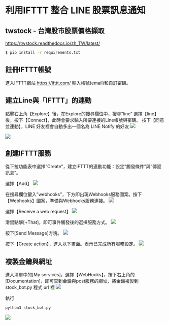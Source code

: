 # 利用IFTTT 整合 LINE 股票訊息通知

## twstock - 台灣股市股票價格擷取
https://twstock.readthedocs.io/zh_TW/latest/

```cmd
$ pip install -r requirements.txt
```

## 註冊IFTTT帳號
進入IFTTT網站 
https://ifttt.com/
輸入帳號(email)和自訂密碼。

## 建立Line與「IFTTT」的連動

點擊右上角【Explore】後，在Explore的搜尋欄位中，搜尋”line”
選擇【line】後，按下【Connect】，此時會要求輸入所要連接的Line帳號與密碼。
按下【同意並連動】，LINE 好友裡會自動多出一個名為 LINE Notify 的好友
![](https://i.imgur.com/Wmx7Ndn.png)

![](https://i.imgur.com/gnD8Baf.png)


## 創建IFTTT服務 

從下拉功能表中選擇”Create”，建立IFTTT的連動功能：設定”觸發條件”與”傳遞訊息”。

選擇【Add】
![](https://i.imgur.com/xg1lA85.png)

在搜尋欄位鍵入”webhooks”，下方即出現Webhooks服務圖案。按下【Webhooks】圖案，準備與Webhooks服務連接。
![](https://i.imgur.com/lMIZlVz.png)

選擇【Receive a web request】
![](https://i.imgur.com/nJvNk0T.png)


滑鼠點擊[+That]，即可事件觸發後的選擇服務方式。
![](https://i.imgur.com/QJVcNZx.png)

按下[Send Message]方塊。
![](https://i.imgur.com/8F2caWv.png)

按下【Create action】，進入以下畫面。表示已完成所有服務設定。
![](https://i.imgur.com/INaeyCo.png)

## 複製金鑰與網址

進入清單中的[My services]，選擇【WebHooks】，按下右上角的[Documentation]，即可查到金鑰與post服務的網址，將金鑰複製到 stock_bot.py 程式 url 裡
![](https://i.imgur.com/iZeGO7M.png)

執行
```cmd
python3 stock_bot.py
```
![](https://i.imgur.com/uTBcknh.png)
